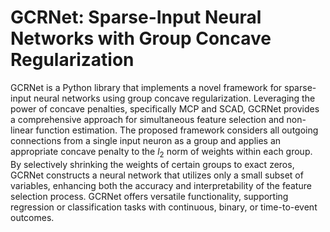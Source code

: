 # GCRNet: Sparse-Input Neural Networks with Group Concave Regularization

GCRNet is a Python library that implements a novel framework for sparse-input neural networks using group concave regularization. Leveraging the power of concave penalties, specifically MCP and SCAD, GCRNet provides a comprehensive approach for simultaneous feature selection and non-linear function estimation. The proposed framework considers all outgoing connections from a single input neuron as a group and applies an appropriate concave penalty to the $l_2$ norm of weights within each group. By selectively shrinking the weights of certain groups to exact zeros, GCRNet constructs a neural network that utilizes only a small subset of variables, enhancing both the accuracy and interpretability of the feature selection process. GCRNet offers versatile functionality, supporting regression or classification tasks with continuous, binary, or time-to-event outcomes.